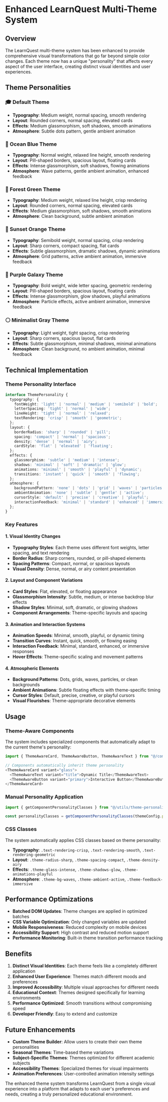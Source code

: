 # Enhanced LearnQuest Multi-Theme System

## Overview

The LearnQuest multi-theme system has been enhanced to provide comprehensive visual transformations that go far beyond simple color changes. Each theme now has a unique "personality" that affects every aspect of the user interface, creating distinct visual identities and user experiences.

## Theme Personalities

### 🎓 Default Theme
- **Typography**: Medium weight, normal spacing, smooth rendering
- **Layout**: Rounded corners, normal spacing, elevated cards
- **Effects**: Medium glassmorphism, soft shadows, smooth animations
- **Atmosphere**: Subtle dots pattern, gentle ambient animation

### 🌊 Ocean Blue Theme
- **Typography**: Normal weight, relaxed line height, smooth rendering
- **Layout**: Pill-shaped borders, spacious layout, floating cards
- **Effects**: Intense glassmorphism, soft shadows, flowing animations
- **Atmosphere**: Wave patterns, gentle ambient animation, enhanced feedback

### 🌲 Forest Green Theme
- **Typography**: Medium weight, relaxed line height, crisp rendering
- **Layout**: Rounded corners, normal spacing, elevated cards
- **Effects**: Medium glassmorphism, soft shadows, smooth animations
- **Atmosphere**: Clean background, subtle ambient animation

### 🌅 Sunset Orange Theme
- **Typography**: Semibold weight, normal spacing, crisp rendering
- **Layout**: Sharp corners, compact spacing, flat cards
- **Effects**: Subtle glassmorphism, dramatic shadows, dynamic animations
- **Atmosphere**: Grid patterns, active ambient animation, immersive feedback

### 🌌 Purple Galaxy Theme
- **Typography**: Bold weight, wide letter spacing, geometric rendering
- **Layout**: Pill-shaped borders, spacious layout, floating cards
- **Effects**: Intense glassmorphism, glow shadows, playful animations
- **Atmosphere**: Particle effects, active ambient animation, immersive feedback

### ⚪ Minimalist Gray Theme
- **Typography**: Light weight, tight spacing, crisp rendering
- **Layout**: Sharp corners, spacious layout, flat cards
- **Effects**: Subtle glassmorphism, minimal shadows, minimal animations
- **Atmosphere**: Clean background, no ambient animation, minimal feedback

## Technical Implementation

### Theme Personality Interface

```typescript
interface ThemePersonality {
  typography: {
    fontWeight: 'light' | 'normal' | 'medium' | 'semibold' | 'bold';
    letterSpacing: 'tight' | 'normal' | 'wide';
    lineHeight: 'tight' | 'normal' | 'relaxed';
    textRendering: 'crisp' | 'smooth' | 'geometric';
  };
  layout: {
    borderRadius: 'sharp' | 'rounded' | 'pill';
    spacing: 'compact' | 'normal' | 'spacious';
    density: 'dense' | 'normal' | 'airy';
    cardStyle: 'flat' | 'elevated' | 'floating';
  };
  effects: {
    glassmorphism: 'subtle' | 'medium' | 'intense';
    shadows: 'minimal' | 'soft' | 'dramatic' | 'glow';
    animations: 'minimal' | 'smooth' | 'playful' | 'dynamic';
    transitions: 'instant' | 'quick' | 'smooth' | 'flowing';
  };
  atmosphere: {
    backgroundPattern: 'none' | 'dots' | 'grid' | 'waves' | 'particles';
    ambientAnimation: 'none' | 'subtle' | 'gentle' | 'active';
    cursorStyle: 'default' | 'precise' | 'creative' | 'playful';
    interactionFeedback: 'minimal' | 'standard' | 'enhanced' | 'immersive';
  };
}
```

### Key Features

#### 1. Visual Identity Changes
- **Typography Styles**: Each theme uses different font weights, letter spacing, and text rendering
- **Border Radius**: Sharp corners, rounded, or pill-shaped elements
- **Spacing Patterns**: Compact, normal, or spacious layouts
- **Visual Density**: Dense, normal, or airy content presentation

#### 2. Layout and Component Variations
- **Card Styles**: Flat, elevated, or floating appearance
- **Glassmorphism Intensity**: Subtle, medium, or intense backdrop blur effects
- **Shadow Styles**: Minimal, soft, dramatic, or glowing shadows
- **Component Arrangements**: Theme-specific layouts and spacing

#### 3. Animation and Interaction Systems
- **Animation Speeds**: Minimal, smooth, playful, or dynamic timing
- **Transition Curves**: Instant, quick, smooth, or flowing easing
- **Interaction Feedback**: Minimal, standard, enhanced, or immersive responses
- **Hover Effects**: Theme-specific scaling and movement patterns

#### 4. Atmospheric Elements
- **Background Patterns**: Dots, grids, waves, particles, or clean backgrounds
- **Ambient Animations**: Subtle floating effects with theme-specific timing
- **Cursor Styles**: Default, precise, creative, or playful cursors
- **Visual Flourishes**: Theme-appropriate decorative elements

## Usage

### Theme-Aware Components

The system includes specialized components that automatically adapt to the current theme's personality:

```typescript
import { ThemeAwareCard, ThemeAwareButton, ThemeAwareText } from "@/components/ui/theme-aware-card";

// Components automatically inherit theme personality
<ThemeAwareCard variant="glass">
  <ThemeAwareText variant="title">Dynamic Title</ThemeAwareText>
  <ThemeAwareButton variant="primary">Interactive Button</ThemeAwareButton>
</ThemeAwareCard>
```

### Manual Personality Application

```typescript
import { getComponentPersonalityClasses } from "@/utils/theme-personality";

const personalityClasses = getComponentPersonalityClasses(themeConfig.personality, 'button');
```

### CSS Classes

The system automatically applies CSS classes based on theme personality:

- **Typography**: `.text-rendering-crisp`, `.text-rendering-smooth`, `.text-rendering-geometric`
- **Layout**: `.theme-radius-sharp`, `.theme-spacing-compact`, `.theme-density-airy`
- **Effects**: `.theme-glass-intense`, `.theme-shadows-glow`, `.theme-animations-playful`
- **Atmosphere**: `.theme-bg-waves`, `.theme-ambient-active`, `.theme-feedback-immersive`

## Performance Optimizations

- **Batched DOM Updates**: Theme changes are applied in optimized batches
- **CSS Variable Optimization**: Only changed variables are updated
- **Mobile Responsiveness**: Reduced complexity on mobile devices
- **Accessibility Support**: High contrast and reduced motion support
- **Performance Monitoring**: Built-in theme transition performance tracking

## Benefits

1. **Distinct Visual Identities**: Each theme feels like a completely different application
2. **Enhanced User Experience**: Themes match different moods and preferences
3. **Improved Accessibility**: Multiple visual approaches for different needs
4. **Educational Context**: Themes designed specifically for learning environments
5. **Performance Optimized**: Smooth transitions without compromising speed
6. **Developer Friendly**: Easy to extend and customize

## Future Enhancements

- **Custom Theme Builder**: Allow users to create their own theme personalities
- **Seasonal Themes**: Time-based theme variations
- **Subject-Specific Themes**: Themes optimized for different academic subjects
- **Accessibility Themes**: Specialized themes for visual impairments
- **Animation Preferences**: User-controlled animation intensity settings

The enhanced theme system transforms LearnQuest from a single visual experience into a platform that adapts to each user's preferences and needs, creating a truly personalized educational environment.
